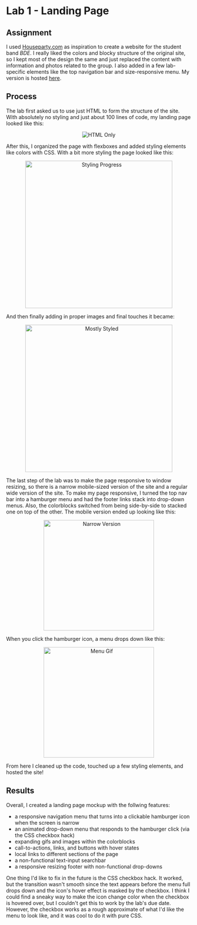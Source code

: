 # Lab 1 - Landing Page

## Assignment
I used [Houseparty.com](https://houseparty.com/) as inspiration to create a website for the student band *BDE*. I really liked the colors and blocky structure of the original site, so I kept most of the design the same and just replaced the content with information and photos related to the group. I also added in a few lab-specific elements like the top navigation bar and size-responsive menu. My version is hosted [here](https://dartmouth-cs52-19s.github.io/lab1-landingpage-emmalangfitt/).

## Process
The lab first asked us to use just HTML to form the structure of the site. With absolutely no styling and just about 100 lines of code, my landing page looked like this: 

<p align="center">
  <img src="resources/HTMLScreenCap.png" title="HTML Only">
</p>

After this, I organized the page with flexboxes and added styling elements like colors with CSS. With a bit more styling the page looked like this:

<p align="center">
  <img src="resources/StylingProgress.png" width="400" title="Styling Progress">
</p>

And then finally adding in proper images and final touches it became:

<p align="center">
  <img src="resources/MostlyStyled.png" width="400" title="Mostly Styled">
</p>

The last step of the lab was to make the page responsive to window resizing, so there is a narrow mobile-sized version of the site and a regular wide version of the site. To make my page responsive, I turned the top nav bar into a hamburger menu and had the footer links stack into drop-down menus. Also, the colorblocks switched from being side-by-side to stacked one on top of the other. The mobile version ended up looking like this: 

<p align="center">
  <img src="resources/SkinnyVersion.png" width="300" title="Narrow Version">
</p>

When you click the hamburger icon, a menu drops down like this:

<p align="center">
  <img src="resources/menu.gif" width="300" title="Menu Gif">
</p>

From here I cleaned up the code, touched up a few styling elements, and hosted the site!  

## Results
Overall, I created a landing page mockup with the follwing features:

* a responsive navigation menu that turns into a clickable hamburger icon when the screen is narrow
* an animated drop-down menu that responds to the hamburger click (via the CSS checkbox hack)
* expanding gifs and images within the colorblocks
* call-to-actions, links, and buttons with hover states
* local links to different sections of the page
* a non-functional text-input searchbar
* a responsive resizing footer with non-functional drop-downs 

One thing I'd like to fix in the future is the CSS checkbox hack. It worked, but the transition wasn't smooth since the text appears before the menu full drops down and the icon's hover effect is masked by the checkbox. I think I could find a sneaky way to make the icon change color when the checkbox is hovered over, but I couldn't get this to work by the lab's due date. However, the checkbox works as a rough approximate of what I'd like the menu to look like, and it was cool to do it with pure CSS.
